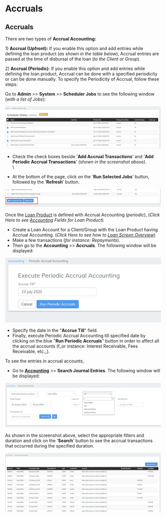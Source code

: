 # Accruals

## Accruals

There are two types of **Accrual Accounting:**

1\) **Accrual (Upfront):** If you enable this option and add entries while defining the loan product (_as shown in the table below_), Accrual entries are passed at the time of disbursal of the loan (_to the Client or Group_).&#x20;

2\) **Accrual (Periodic)**: If you enable this option and add entries while defining the loan product, Accrual can be done with a specified periodicity or can be done manually. To specify the Periodicity of Accrual, follow these steps:

&#x20;Go to **Admin** >> **System** >> **Scheduler Jobs** to see the following window (_with a list of Jobs_):

![](../../.gitbook/assets/Screenshot135.png)



* Check the check boxes beside '**Add Accrual Transactions**' and '**Add Periodic Accrual Transactions**' _(shown in the screenshot_ _above)._\
  \

* At the bottom of the page, click on the '**Run Selected Jobs**' button, followed by the '**Refresh**' button.&#x20;

![](../../.gitbook/assets/Screenshot136.png)



Once the [Loan Product](../../admin/products-1/create-loan-product/) is defined with Accrual Accounting (_periodic_), (_Click Here to see_ [_Accounting_](broken-reference) _Fields for Loan Product_)

* Create a Loan Account for a Client/Group with the Loan Product having Accrual Accounting. (_Click Here to see how to_ [_Loan Screen Overview_](../loan-transactions/loan-screen-overview.md))
* Make a few transactions (_for instance: Repayments_).
* Then go to the **Accounting** >> **Accruals**. The following window will be displayed:

![](../../.gitbook/assets/Screenshot137.png)



* Specify the date in the "**Accrue Till**" field.
* Finally, execute Periodic Accrual Accounting till specified date by clicking on the blue "**Run Periodic Accruals**" button in order to affect all the accrual accounts (f_or instance: Interest Receivable, Fees Receivable, etc._).



To see the entries in accrual accounts,

* Go to [**Accounting**](https://mifosforge.jira.com/wiki/spaces/docs/pages/101384453/Accounting) >> **Search Journal Entries**. The following window will be displayed:

![](../../.gitbook/assets/Screenshot139.png)

As shown in the screenshot above, select the appropriate filters and duration and click on the '**Search**' button to see the accrual transactions that occurred during the specified duration.

![](../../.gitbook/assets/Screenshot140.png)



